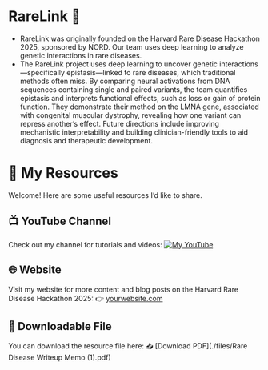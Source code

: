 # RareLink 🧬
* RareLink was originally founded on the Harvard Rare Disease Hackathon 2025, sponsored by NORD. Our team uses deep learning to analyze genetic interactions in rare diseases.
* The RareLink project uses deep learning to uncover genetic interactions—specifically epistasis—linked to rare diseases, which traditional methods often miss. By comparing neural activations from DNA sequences containing single and paired variants, the team quantifies epistasis and interprets functional effects, such as loss or gain of protein function. They demonstrate their method on the LMNA gene, associated with congenital muscular dystrophy, revealing how one variant can repress another’s effect. Future directions include improving mechanistic interpretability and building clinician-friendly tools to aid diagnosis and therapeutic development.

# 🔗 My Resources

Welcome! Here are some useful resources I’d like to share.

## 📺 YouTube Channel
Check out my channel for tutorials and videos:
[![My YouTube](https://img.shields.io/badge/YouTube-Subscribe-red?logo=youtube)](https://youtu.be/5wIyqD-8mGg)

## 🌐 Website
Visit my website for more content and blog posts on the Harvard Rare Disease Hackathon 2025:
👉 [yourwebsite.com](https://www.harvard-rarediseases.org/rarelink-2025)

## 📄 Downloadable File
You can download the resource file here:
📥 [Download PDF](./files/Rare Disease Writeup Memo (1).pdf)
